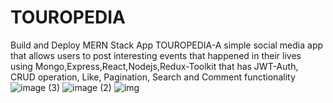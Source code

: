 # TOUROPEDIA
Build and Deploy MERN Stack App TOUROPEDIA-A simple social media app that allows users to post
interesting events that happened in their lives using Mongo,Express,React,Nodejs,Redux-Toolkit that has
JWT-Auth, CRUD operation, Like, Pagination, Search and Comment functionality
![image (3)](https://user-images.githubusercontent.com/43754676/208227657-052f503d-ed66-4e72-bda2-b0bbc99a54b1.png)
![image (2)](https://user-images.githubusercontent.com/43754676/208227561-54aaf74a-f7f3-4adf-8cee-09123dd53e75.png)
![img](https://user-images.githubusercontent.com/43754676/208227566-81122d82-4e72-4a18-b43d-8c76ba80d093.png)



